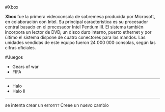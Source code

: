
#Xbox

**Xbox** fue la primera videoconsola de sobremesa producida por Microsoft, en colaboración con Intel. Su principal característica es su procesador central basado en el procesador Intel Pentium III. El sistema también incorpora un lector de DVD, un disco duro interno, puerto ethernet y por último el sistema dispone de cuatro conectores para los mandos. Las unidades vendidas de este equipo fueron 24 000 000 consolas, según las cifras oficiales.


#Juegos 


* Gears of war 
* FIFA
----
 * Halo 
 * Halo II
----

se intenta crear un errorrrr
    Creee un nuevo cambio 
